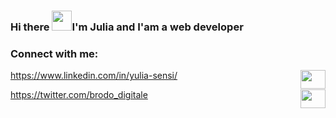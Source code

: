 <h3>Hi there
<img src="https://github.com/blackcater/blackcater/raw/main/images/Hi.gif" height="32"/>I'm Julia and I'am a web developer</h3>
<h3 align="left">Connect with me:</h3>
<p align="left">
<a href="your link" target="blank"><img align="right" src="https://cdn.jsdelivr.net/npm/simple-icons@3.0.1/icons/linkedin.svg" alt="" height="30" width="40" />https://www.linkedin.com/in/yulia-sensi/</a>
</p>
<a href="your link" target="blank"><img align="right" src="https://cdn.jsdelivr.net/npm/simple-icons@3.0.1/icons/twitter.svg" alt="" height="30" width="40" />
  https://twitter.com/brodo_digitale
</a>

<!--
**BrodoDigitale/BrodoDigitale** is a ✨ _special_ ✨ repository because its `README.md` (this file) appears on your GitHub profile.

Here are some ideas to get you started:

- 🔭 I’m currently working on ...
- 🌱 I’m currently learning ...
- 👯 I’m looking to collaborate on ...
- 🤔 I’m looking for help with ...
- 💬 Ask me about ...
- 📫 How to reach me: ...
- 😄 Pronouns: ...
- ⚡ Fun fact: ...
-->
